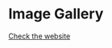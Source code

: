 # Image Gallery

<a href="https://image-gallery-aditya-rastogi.netlify.app/" target="_blank">Check the website</a>
